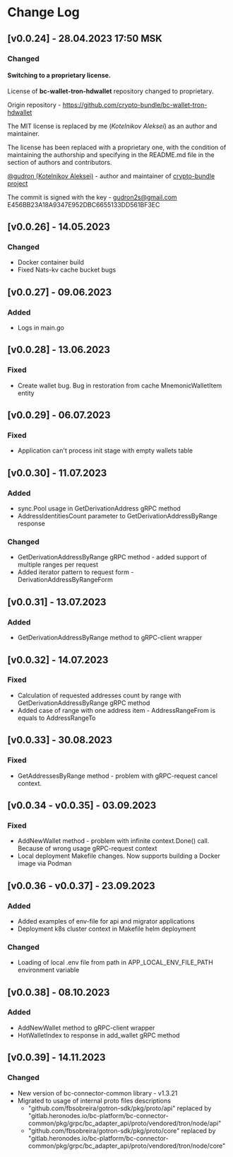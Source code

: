 # Change Log

## [v0.0.24] - 28.04.2023 17:50 MSK

### Changed

#### Switching to a proprietary license.
License of **bc-wallet-tron-hdwallet** repository changed to proprietary.

Origin repository - https://github.com/crypto-bundle/bc-wallet-tron-hdwallet

The MIT license is replaced by me (_Kotelnikov Aleksei_) as an author and maintainer.

The license has been replaced with a proprietary one, with the condition of maintaining the authorship
and specifying in the README.md file in the section of authors and contributors.

[@gudron (Kotelnikov Aleksei)](https://github.com/gudron) - author and maintainer of [crypto-bundle project](https://github.com/crypto-bundle)

The commit is signed with the key -
gudron2s@gmail.com
E456BB23A18A9347E952DBC6655133DD561BF3EC

## [v0.0.26] - 14.05.2023

### Changed
* Docker container build
* Fixed Nats-kv cache bucket bugs

## [v0.0.27] - 09.06.2023
### Added 
* Logs in main.go

## [v0.0.28] - 13.06.2023
### Fixed
* Create wallet bug. Bug in restoration from cache MnemonicWalletItem entity

## [v0.0.29] - 06.07.2023
### Fixed
* Application can't process init stage with empty wallets table

## [v0.0.30] - 11.07.2023
### Added
* sync.Pool usage in GetDerivationAddress gRPC method
* AddressIdentitiesCount parameter to GetDerivationAddressByRange response
### Changed
* GetDerivationAddressByRange gRPC method - added support of multiple ranges per request
* Added iterator pattern to request form - DerivationAddressByRangeForm

## [v0.0.31] - 13.07.2023
### Added
* GetDerivationAddressByRange method to gRPC-client wrapper

## [v0.0.32] - 14.07.2023
### Fixed
* Calculation of requested addresses count by range with GetDerivationAddressByRange gRPC method
* Added case of range with one address item - AddressRangeFrom is equals to AddressRangeTo

## [v0.0.33] - 30.08.2023
### Fixed
* GetAddressesByRange method - problem with gRPC-request cancel context.

## [v0.0.34 - v0.0.35] - 03.09.2023
### Fixed
* AddNewWallet method - problem with infinite context.Done() call. Because of wrong usage gRPC-request context
* Local deployment Makefile changes. Now supports building a Docker image via Podman

## [v0.0.36 - v0.0.37] - 23.09.2023
### Added
* Added examples of env-file for api and migrator applications
* Deployment k8s cluster context in Makefile helm deployment 
### Changed
* Loading of local .env file from path in APP_LOCAL_ENV_FILE_PATH environment variable

## [v0.0.38] - 08.10.2023
### Added
* AddNewWallet method to gRPC-client wrapper
* HotWalletIndex to response in add_wallet gRPC method

## [v0.0.39] - 14.11.2023
### Changed
* New version of bc-connector-common library - v1.3.21
* Migrated to usage of internal proto files descriptions
    * "github.com/fbsobreira/gotron-sdk/pkg/proto/api" replaced by "gitlab.heronodes.io/bc-platform/bc-connector-common/pkg/grpc/bc_adapter_api/proto/vendored/tron/node/api"
    * "github.com/fbsobreira/gotron-sdk/pkg/proto/core" replaced by "gitlab.heronodes.io/bc-platform/bc-connector-common/pkg/grpc/bc_adapter_api/proto/vendored/tron/node/core"
